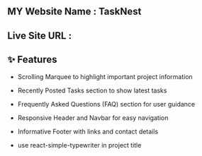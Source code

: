## MY Website Name : TaskNest 

## Live Site URL : 

## ✨ Features
- Scrolling Marquee to highlight important project information

- Recently Posted Tasks section to show latest tasks

- Frequently Asked Questions (FAQ) section for user guidance

- Responsive Header and Navbar for easy navigation

- Informative Footer with links and contact details

- use react-simple-typewriter in project title


